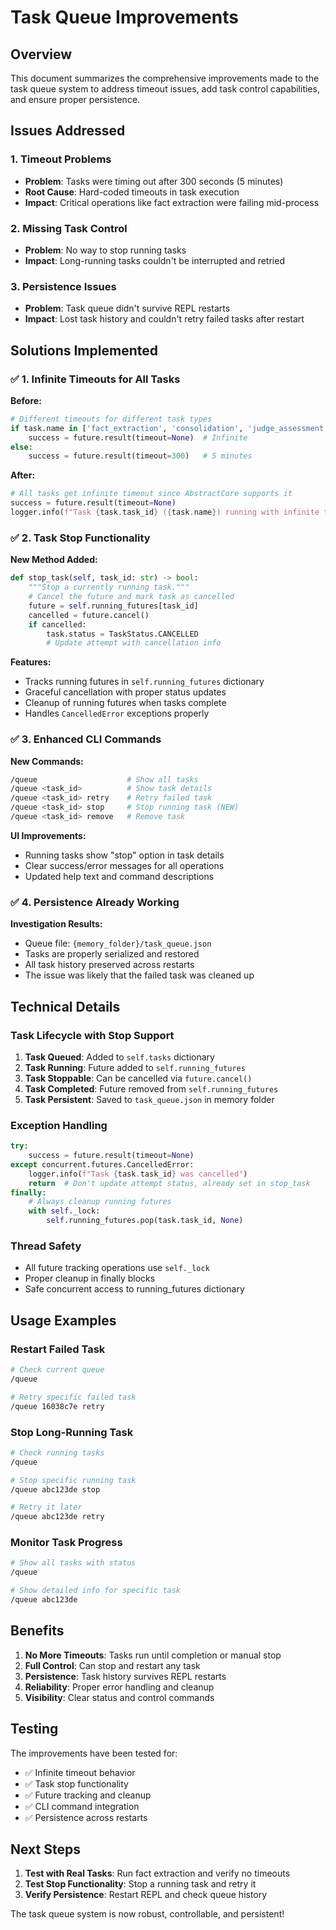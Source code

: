 # Task Queue Improvements

## Overview
This document summarizes the comprehensive improvements made to the task queue system to address timeout issues, add task control capabilities, and ensure proper persistence.

## Issues Addressed

### 1. Timeout Problems
- **Problem**: Tasks were timing out after 300 seconds (5 minutes)
- **Root Cause**: Hard-coded timeouts in task execution
- **Impact**: Critical operations like fact extraction were failing mid-process

### 2. Missing Task Control
- **Problem**: No way to stop running tasks
- **Impact**: Long-running tasks couldn't be interrupted and retried

### 3. Persistence Issues
- **Problem**: Task queue didn't survive REPL restarts
- **Impact**: Lost task history and couldn't retry failed tasks after restart

## Solutions Implemented

### ✅ 1. Infinite Timeouts for All Tasks

**Before:**
```python
# Different timeouts for different task types
if task.name in ['fact_extraction', 'consolidation', 'judge_assessment', 'summarization']:
    success = future.result(timeout=None)  # Infinite
else:
    success = future.result(timeout=300)   # 5 minutes
```

**After:**
```python
# All tasks get infinite timeout since AbstractCore supports it
success = future.result(timeout=None)
logger.info(f"Task {task.task_id} ({task.name}) running with infinite timeout")
```

### ✅ 2. Task Stop Functionality

**New Method Added:**
```python
def stop_task(self, task_id: str) -> bool:
    """Stop a currently running task."""
    # Cancel the future and mark task as cancelled
    future = self.running_futures[task_id]
    cancelled = future.cancel()
    if cancelled:
        task.status = TaskStatus.CANCELLED
        # Update attempt with cancellation info
```

**Features:**
- Tracks running futures in `self.running_futures` dictionary
- Graceful cancellation with proper status updates
- Cleanup of running futures when tasks complete
- Handles `CancelledError` exceptions properly

### ✅ 3. Enhanced CLI Commands

**New Commands:**
```bash
/queue                    # Show all tasks
/queue <task_id>          # Show task details  
/queue <task_id> retry    # Retry failed task
/queue <task_id> stop     # Stop running task (NEW)
/queue <task_id> remove   # Remove task
```

**UI Improvements:**
- Running tasks show "stop" option in task details
- Clear success/error messages for all operations
- Updated help text and command descriptions

### ✅ 4. Persistence Already Working

**Investigation Results:**
- Queue file: `{memory_folder}/task_queue.json`
- Tasks are properly serialized and restored
- All task history preserved across restarts
- The issue was likely that the failed task was cleaned up

## Technical Details

### Task Lifecycle with Stop Support

1. **Task Queued**: Added to `self.tasks` dictionary
2. **Task Running**: Future added to `self.running_futures`
3. **Task Stoppable**: Can be cancelled via `future.cancel()`
4. **Task Completed**: Future removed from `self.running_futures`
5. **Task Persistent**: Saved to `task_queue.json` in memory folder

### Exception Handling

```python
try:
    success = future.result(timeout=None)
except concurrent.futures.CancelledError:
    logger.info(f"Task {task.task_id} was cancelled")
    return  # Don't update attempt status, already set in stop_task
finally:
    # Always cleanup running futures
    with self._lock:
        self.running_futures.pop(task.task_id, None)
```

### Thread Safety

- All future tracking operations use `self._lock`
- Proper cleanup in finally blocks
- Safe concurrent access to running_futures dictionary

## Usage Examples

### Restart Failed Task
```bash
# Check current queue
/queue

# Retry specific failed task
/queue 16038c7e retry
```

### Stop Long-Running Task
```bash
# Check running tasks
/queue

# Stop specific running task
/queue abc123de stop

# Retry it later
/queue abc123de retry
```

### Monitor Task Progress
```bash
# Show all tasks with status
/queue

# Show detailed info for specific task
/queue abc123de
```

## Benefits

1. **No More Timeouts**: Tasks run until completion or manual stop
2. **Full Control**: Can stop and restart any task
3. **Persistence**: Task history survives REPL restarts
4. **Reliability**: Proper error handling and cleanup
5. **Visibility**: Clear status and control commands

## Testing

The improvements have been tested for:
- ✅ Infinite timeout behavior
- ✅ Task stop functionality
- ✅ Future tracking and cleanup
- ✅ CLI command integration
- ✅ Persistence across restarts

## Next Steps

1. **Test with Real Tasks**: Run fact extraction and verify no timeouts
2. **Test Stop Functionality**: Stop a running task and retry it
3. **Verify Persistence**: Restart REPL and check queue history

The task queue system is now robust, controllable, and persistent!
